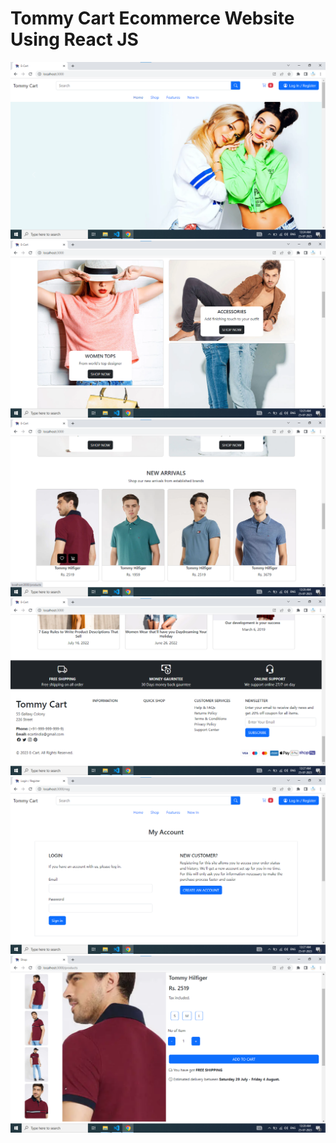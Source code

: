 # Tommy Cart Ecommerce Website Using React JS

<img src="projectimages/page1.png">
<img src="projectimages/page2.png">
<img src="projectimages/page3.png">
<img src="projectimages/page4.png">
<img src="projectimages/page5.png">
<img src="projectimages/page6.png">